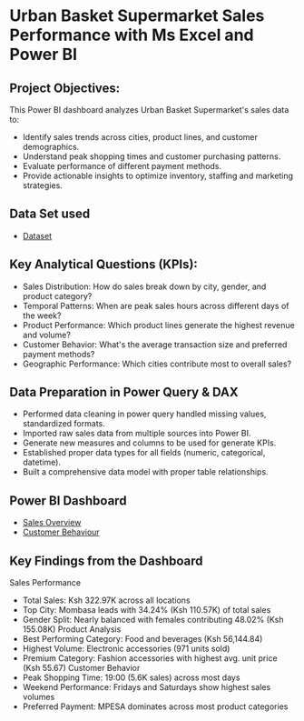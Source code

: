 # Urban Basket Supermarket Sales Performance with Ms Excel and Power BI
## Project Objectives:
This Power BI dashboard analyzes Urban Basket Supermarket's sales data to:
 - Identify sales trends across cities, product lines, and customer demographics.
 - Understand peak shopping times and customer purchasing patterns.
 - Evaluate performance of different payment methods.
 - Provide actionable insights to optimize inventory, staffing and marketing strategies.

## Data Set used
- <a href="https://github.com/gideonomwami/Ms-Excel-and-Power-BI-Supermarket-Sales-project/blob/main/Urban%20Basket%20Supermarket%20sales.xlsx">Dataset</a>

## Key Analytical Questions (KPIs):
- Sales Distribution: How do sales break down by city, gender, and product category?
- Temporal Patterns: When are peak sales hours across different days of the week?
-	Product Performance: Which product lines generate the highest revenue and volume?
-	Customer Behavior: What's the average transaction size and preferred payment methods?
-	Geographic Performance: Which cities contribute most to overall sales?

## Data Preparation in Power Query & DAX
-	Performed data cleaning in power query handled missing values, standardized formats.
-	Imported raw sales data from multiple sources into Power BI.
-	Generate new measures and columns to be used for generate KPIs.
-	Established proper data types for all fields (numeric, categorical, datetime).
-	Built a comprehensive data model with proper table relationships.

## Power BI Dashboard 
- <a href="https://github.com/gideonomwami/Ms-Excel-and-Power-BI-Supermarket-Sales-project/blob/main/Dashboard%201.png">Sales Overview</a>
- <a href="https://github.com/gideonomwami/Ms-Excel-and-Power-BI-Supermarket-Sales-project/blob/main/Dashboard%202.png">Customer Behaviour</a>

## Key Findings from the Dashboard
Sales Performance
-	Total Sales: Ksh 322.97K across all locations
-	Top City: Mombasa leads with 34.24% (Ksh 110.57K) of total sales
-	Gender Split: Nearly balanced with females contributing 48.02% (Ksh 155.08K)
Product Analysis
-	Best Performing Category: Food and beverages (Ksh 56,144.84)
-	Highest Volume: Electronic accessories (971 units sold)
-	Premium Category: Fashion accessories with highest avg. unit price (Ksh 55.67)
Customer Behavior
-	Peak Shopping Time: 19:00 (5.6K sales) across most days
-	Weekend Performance: Fridays and Saturdays show highest sales volumes
-	Preferred Payment: MPESA dominates across most product categories

